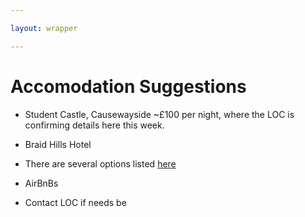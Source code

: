 ```yaml
---

layout: wrapper

---
```


# Accomodation Suggestions

- Student Castle, Causewayside ~£100 per night, where the LOC is confirming details here this week. 

- Braid Hills Hotel 

- There are several options listed [here](https://www.roe.ac.uk/ifa/about/Edinburgh_Accommodation.html)

- AirBnBs

- Contact LOC if needs be


